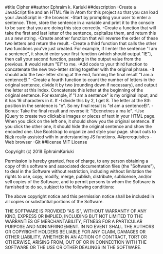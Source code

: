 #title
 Cipher
##author
Ephraim k. Kariuki
##description
-Create a JavaScript file and an HTML file in Atom for this project so that you can load your JavaScript in -the browser.
-Start by prompting your user to enter a sentence. Then, store the sentence in a variable and print it to the console to be sure that you are doing this step correctly.
-Create a function that will take the first and last letter of the sentence, capitalize them, and return this as a new string.
-Create another function that will reverse the order of these two letters and return the result.
-Create a third function that calls the other two functions you've just created. For example, if I enter the sentence "I am a sentence", it should enter your first function (which should output "IE"), then call your second function, passing in the output value from the previous. It would return "EI" to me.
-Add code to your third function to concatenate the new two-letter string together with the original phrase. -It should add the two-letter string at the end, forming the final result "I am a sentenceEI."
-Create a fourth function to count the number of letters in the original sentence, divide it by two (rounding down if necessary), and output the letter at this index. Concatenate this letter at the beginning of the original sentence. For example, if "I am a sentence" is my original input, and it has 16 characters in it. If -I divide this by 2, I get 8. The letter at the 8th position in the sentence is "e". So my final result is "eI am a sentenceEI".
-Bonus: Take the final result and reverse it: "IEecnetnes a ma le".
-Use jQuery to create two clickable images or pieces of text in your HTML page. When you click on the left one, it should show you the original sentence. If you click the other one, it should hide the original sentence and show the encoded one. Use Bootstrap to organize and style your page.
shout outs to [Nick]() really assisted with in understanding JS functions.
##prerequisites
-Web browser
-Git
##license
MIT License

Copyright (c) 2018 EphraimKariuki

Permission is hereby granted, free of charge, to any person obtaining a copy
of this software and associated documentation files (the "Software"), to deal
in the Software without restriction, including without limitation the rights
to use, copy, modify, merge, publish, distribute, sublicense, and/or sell
copies of the Software, and to permit persons to whom the Software is
furnished to do so, subject to the following conditions:

The above copyright notice and this permission notice shall be included in all
copies or substantial portions of the Software.

THE SOFTWARE IS PROVIDED "AS IS", WITHOUT WARRANTY OF ANY KIND, EXPRESS OR
IMPLIED, INCLUDING BUT NOT LIMITED TO THE WARRANTIES OF MERCHANTABILITY,
FITNESS FOR A PARTICULAR PURPOSE AND NONINFRINGEMENT. IN NO EVENT SHALL THE
AUTHORS OR COPYRIGHT HOLDERS BE LIABLE FOR ANY CLAIM, DAMAGES OR OTHER
LIABILITY, WHETHER IN AN ACTION OF CONTRACT, TORT OR OTHERWISE, ARISING FROM,
OUT OF OR IN CONNECTION WITH THE SOFTWARE OR THE USE OR OTHER DEALINGS IN THE
SOFTWARE.
